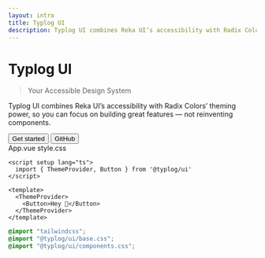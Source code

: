 ```yaml
---
layout: intro
title: Typlog UI
description: Typlog UI combines Reka UI’s accessibility with Radix Colors’ theming power, so you can focus on building great features — not reinventing components.
---
```


<script setup>
  import { Icon } from '@iconify/vue'
  import { Button } from '#components'
  import SigninForm from '../showcases/SigninForm.vue'
</script>

<div class="flex flex-col w-full gap-10 lg:flex-row lg:justify-between">

<div class="home-intro lg:w-[600px]">

# Typlog UI

> Your Accessible Design System

Typlog UI combines Reka UI’s accessibility with Radix Colors’ theming power, so you can focus on building great features — not reinventing components.

<div class="flex items-center gap-4 not-prose">
<Button size="3" as="a" href="/components/avatar" radius="full">Get started</Button>
<Button size="3" as="a" href="https://github.com/typlog/ui" color="gray" high-contrast radius="full">
<Icon icon="simple-icons:github" />
GitHub
</Button>
</div>

</div>

<TabsRoot class="border rounded min-w-[480px]" default-value="vue">
<TabsList>
  <TabsTrigger value="vue">App.vue</TabsTrigger>
  <TabsTrigger value="css">style.css</TabsTrigger>
</TabsList>
<TabsContent value="vue">

```vue
<script setup lang="ts">
  import { ThemeProvider, Button } from '@typlog/ui'
</script>

<template>
  <ThemeProvider>
    <Button>Hey 👋</Button>
  </ThemeProvider>
</template>
```

</TabsContent>

<TabsContent value="css">

```css
@import "tailwindcss";
@import "@typlog/ui/base.css";
@import "@typlog/ui/components.css";
```

</TabsContent>

</TabsRoot>
</div>

<div class="not-prose mt-10 border-t py-8">

<div class="w-96">
<SigninForm />
</div>

</div>
